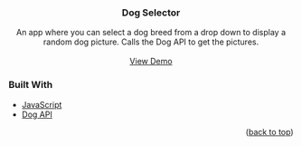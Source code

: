 <div id="top"></div>

<h3 align="center">Dog Selector</h3>

  <p align="center">
  An app where you can select a dog breed from a drop down to display a random dog picture. Calls the Dog API to get the pictures.
    <br />
    <br />
    <a href="http://localhost:3000/Dog-Selector-Fetch-API/index.html">View Demo</a>
  </p>
</div>

### Built With

* [JavaScript](https://www.javascript.com/)
* [Dog API](https://dog.ceo/dog-api/)

<p align="right">(<a href="#top">back to top</a>)</p>
